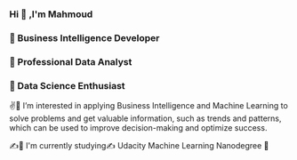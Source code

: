 ### Hi 👋 ,I'm Mahmoud

### 🥇 Business Intelligence Developer  
### 🥇 Professional Data Analyst  
### 🥇 Data Science Enthusiast  

✌🚀 I’m interested in applying Business Intelligence and Machine Learning to solve problems and get valuable information, 
such as trends and patterns, which can be used to improve decision-making and optimize success.

✍🎯 I'm currently studying✍ Udacity Machine Learning Nanodegree 🎯
